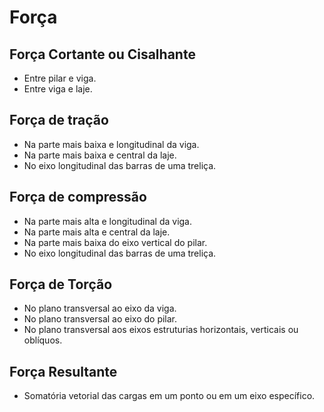 # Força

## Força Cortante ou Cisalhante
- Entre pilar e viga.
- Entre viga e laje.

## Força de tração
- Na parte mais baixa e longitudinal da viga.
- Na parte mais baixa e central da laje.
- No eixo longitudinal das barras de uma treliça. 

## Força de compressão
- Na parte mais alta e longitudinal da viga.
- Na parte mais alta e central da laje.
- Na parte mais baixa do eixo vertical do pilar.
- No eixo longitudinal das barras de uma treliça. 

## Força de Torção
- No plano transversal ao eixo da viga.
- No plano transversal ao eixo do pilar.
- No plano transversal aos eixos estruturias horizontais, verticais ou oblíquos.

## Força Resultante
- Somatória vetorial das cargas em um ponto ou em um eixo específico.
